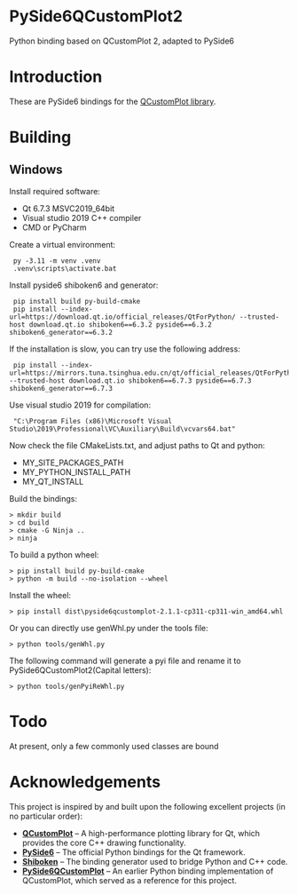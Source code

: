 # PySide6QCustomPlot2
Python binding based on QCustomPlot 2, adapted to PySide6

# Introduction

These are PySide6 bindings for the [QCustomPlot library](https://www.qcustomplot.com/).

# Building

## Windows

Install required software:
- Qt 6.7.3 MSVC2019_64bit
- Visual studio 2019 C++ compiler
- CMD or PyCharm

Create a virtual environment:

     py -3.11 -m venv .venv
     .venv\scripts\activate.bat

Install pyside6 shiboken6 and generator:

     pip install build py-build-cmake
     pip install --index-url=https://download.qt.io/official_releases/QtForPython/ --trusted-host download.qt.io shiboken6==6.3.2 pyside6==6.3.2 shiboken6_generator==6.3.2

If the installation is slow, you can try use the following address:

     pip install --index-url=https://mirrors.tuna.tsinghua.edu.cn/qt/official_releases/QtForPython/ --trusted-host download.qt.io shiboken6==6.7.3 pyside6==6.7.3 shiboken6_generator==6.7.3

Use visual studio 2019 for compilation:

     "C:\Program Files (x86)\Microsoft Visual Studio\2019\Professional\VC\Auxiliary\Build\vcvars64.bat"

Now check the file CMakeLists.txt, and adjust paths to Qt and python:
- MY_SITE_PACKAGES_PATH
- MY_PYTHON_INSTALL_PATH
- MY_QT_INSTALL

Build the bindings:

    > mkdir build
    > cd build
    > cmake -G Ninja ..
    > ninja

To build a python wheel:

    > pip install build py-build-cmake
    > python -m build --no-isolation --wheel

Install the wheel:

    > pip install dist\pyside6qcustomplot-2.1.1-cp311-cp311-win_amd64.whl

Or you can directly use genWhl.py under the tools file:
    
    > python tools/genWhl.py

The following command will generate a pyi file and rename it to PySide6QCustomPlot2(Capital letters):

    > python tools/genPyiReWhl.py

# Todo

At present, only a few commonly used classes are bound

# Acknowledgements

This project is inspired by and built upon the following excellent projects (in no particular order):

- [**QCustomPlot**](https://www.qcustomplot.com/) – A high-performance plotting library for Qt, which provides the core C++ drawing functionality.  
- [**PySide6**](https://wiki.qt.io/Qt_for_Python) – The official Python bindings for the Qt framework.  
- [**Shiboken**](https://doc.qt.io/qtforpython-6/shiboken6/shibokenmodule.html) – The binding generator used to bridge Python and C++ code.
- [**PySide6QCustomPlot**](https://github.com/DEMCON/PySide6QCustomPlot) – An earlier Python binding implementation of QCustomPlot, which served as a reference for this project.  
